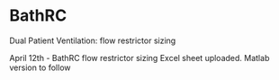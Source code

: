 # BathRC
Dual Patient Ventilation:  flow restrictor sizing

April 12th - BathRC flow restrictor sizing Excel sheet uploaded.  Matlab version to follow
